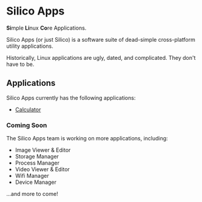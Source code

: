 Silico Apps
===========

**Si**mple **Li**nux **Co**re Applications.

Silico Apps (or just Silico) is a software suite of dead-simple cross-platform utility applications.

Historically, Linux applications are ugly, dated, and complicated. They don't have to be.

## Applications

Silico Apps currently has the following applications:

- [Calculator](https://github.com/silico-apps/calculator)

### Coming Soon

The Silico Apps team is working on more applications, including:

- Image Viewer & Editor
- Storage Manager
- Process Manager
- Video Viewer & Editor
- Wifi Manager
- Device Manager

...and more to come!
